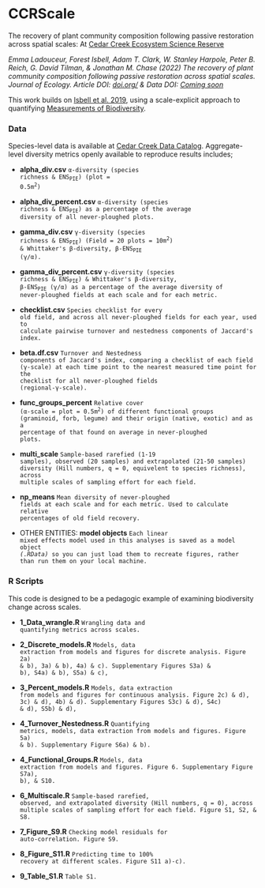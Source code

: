 

# CCRScale

The recovery of plant community composition following passive restoration across spatial scales: At [Cedar Creek Ecosystem Science Reserve](https://www.cedarcreek.umn.edu/)

*Emma Ladouceur, Forest Isbell, Adam T. Clark, W. Stanley Harpole, Peter B. Reich, G. David Tilman, & Jonathan M. Chase (2022) The recovery of plant community composition following passive restoration across spatial scales. Journal of Ecology. Article DOI: [doi.org/]() & Data DOI: [Coming soon]()*
 
This work builds on [Isbell et al. 2019](https://www.nature.com/articles/s41559-019-1012-1), using a scale-explicit approach to quantifying [Measurements of Biodiversity](https://doi.org/10.1111/2041-210X.13102). 

### Data
Species-level data is available at [Cedar Creek Data Catalog](https://www.cedarcreek.umn.edu/research/data). Aggregate-level diversity metrics openly available to reproduce results includes;

* **alpha_div.csv** <code>α-diversity (species richness & ENS<sub>PIE</sub>) (plot = 0.5m<sup>2</sup>)</code>

* **alpha_div_percent.csv** <code>α-diversity (species richness & ENS<sub>PIE</sub>) as a percentage of the average diversity of all never-ploughed plots.</code>

* **gamma_div.csv** <code>γ-diversity (species richness & ENS<sub>PIE</sub>) (Field = 20 plots = 10m<sup>2</sup>) & Whittaker's β-diversity, β-ENS<sub>PIE</sub> (γ/α).</code>

* **gamma_div_percent.csv** <code>γ-diversity (species richness & ENS<sub>PIE</sub>) & Whittaker's β-diversity, β-ENS<sub>PIE</sub> (γ/α) as a percentage of the average diversity of never-ploughed fields at each scale and for each metric.</code>

* **checklist.csv** <code>Species checklist for every old field, and across all never-ploughed fields for each year, used to calculate pairwise turnover and nestedness components of Jaccard's index.</code>

* **beta.df.csv** <code>Turnover and Nestedness components of Jaccard's index, comparing a checklist of each field (γ-scale) at each time point to the nearest measured time point for the checklist for all never-ploughed fields (regional-γ-scale).</code>

* **func_groups_percent** <code>Relative cover (α-scale = plot = 0.5m<sup>2</sup>) of different functional groups (graminoid, forb, legume) and their origin (native, exotic) and as a percentage of that found on average in never-ploughed plots.</code>

* **multi_scale** <code>Sample-based rarefied (1-19 samples), observed (20 samples) and extrapolated (21-50 samples) diversity (Hill numbers, q = 0, equivelent to species richness), across multiple scales of sampling effort for each field.</code>

* **np_means** <code>Mean diversity of never-ploughed fields at each scale and for each metric. Used to calculate relative percentages of old field recovery.</code>

* OTHER ENTITIES: **model objects** <code>Each linear mixed effects model used in this analyses is saved as a model object *(.RData)* so you can just load them to recreate figures, rather than run them on your local machine.</code>

### R Scripts
This code is designed to be a pedagogic example of examining biodiversity change across scales.

* **1_Data_wrangle.R** <code>Wrangling data and quantifying metrics across scales.</code>

* **2_Discrete_models.R** <code>Models, data extraction from models and figures for discrete analysis. Figure 2a) & b), 3a) & b), 4a) & c). Supplementary Figures S3a) & b), S4a) & b), S5a) & c),</code>

* **3_Percent_models.R** <code>Models, data extraction from models and figures for continuous analysis. Figure 2c) & d), 3c) & d), 4b) & d). Supplementary Figures S3c) & d), S4c) & d), S5b) & d),</code>

* **4_Turnover_Nestedness.R** <code>Quantifying metrics, models, data extraction from models and figures. Figure 5a) & b). Supplementary Figure S6a) & b).</code>

* **4_Functional_Groups.R** <code>Models, data extraction from models and figures. Figure 6. Supplementary Figure S7a), b), & S10.</code>

* **6_Multiscale.R** <code>Sample-based rarefied, observed, and extrapolated diversity (Hill numbers, q = 0), across multiple scales of sampling effort for each field. Figure S1, S2, & S8.</code>

* **7_Figure_S9.R** <code>Checking model residuals for auto-correlation. Figure S9.</code>

* **8_Figure_S11.R** <code>Predicting time to 100% recovery at different scales. Figure S11 a)-c).</code>

* **9_Table_S1.R** <code>Table S1.</code>

